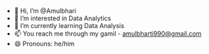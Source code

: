 - 👋 Hi, I’m @Amulbhari
- 👀 I’m interested in Data Analytics
- 🌱 I’m currently learning Data Analysis
- 📫 You reach me through my gamil - amulbharti990@gmail.com
- 😄 Pronouns: he/him
  

<!---
Amulbhari/Amulbhari is a ✨ special ✨ repository because its `README.md` (this file) appears on your GitHub profile.
You can click the Preview link to take a look at your changes.
--->
